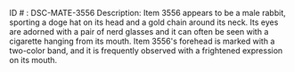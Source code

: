 ID # : DSC-MATE-3556
Description: Item 3556 appears to be a male rabbit, sporting a doge hat on its head and a gold chain around its neck. Its eyes are adorned with a pair of nerd glasses and it can often be seen with a cigarette hanging from its mouth. Item 3556's forehead is marked with a two-color band, and it is frequently observed with a frightened expression on its mouth.